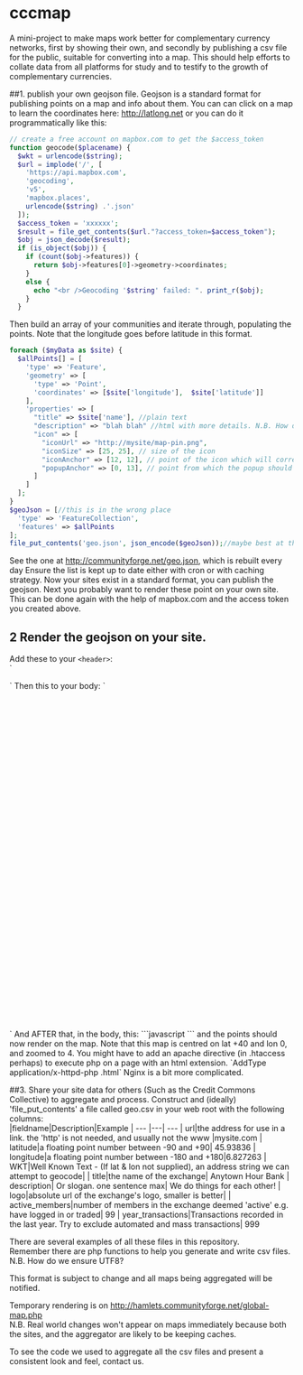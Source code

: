 # cccmap
A mini-project to make maps work better for complementary currency networks, first by showing their own, and secondly by publishing a csv file for the public, suitable for converting into a map.
This should help efforts to collate data from all platforms for study and to testify to the growth of complementary currencies.

##1. publish your own geojson file.
Geojson is a standard format for publishing points on a map and info about them.
You can can click on a map to learn the coordinates here: http://latlong.net
or you can do it programmatically like this:
```php
// create a free account on mapbox.com to get the $access_token
function geocode($placename) {
  $wkt = urlencode($string);
  $url = implode('/', [
    'https://api.mapbox.com',
    'geocoding',
    'v5',
    'mapbox.places',
    urlencode($string) .'.json'
  ]);
  $access_token = 'xxxxxx';
  $result = file_get_contents($url."?access_token=$access_token");
  $obj = json_decode($result);
  if (is_object($obj)) {
    if (count($obj->features)) {
      return $obj->features[0]->geometry->coordinates;
    }
    else {
      echo "<br />Geocoding '$string' failed: ". print_r($obj);
    }
  }
```
Then build an array of your communities and iterate through, populating the points. Note that the longitude goes before latitude in this format.
```php
foreach ($myData as $site) {
  $allPoints[] = [
    'type' => 'Feature',
    'geometry' => [
      'type' => 'Point',
      'coordinates' => [$site['longitude'],  $site['latitude']]
    ],
    'properties' => [
      "title" => $site['name'], //plain text
      "description" => "blah blah" //html with more details. N.B. How do we ensure UTF8?
      "icon" => [
        "iconUrl" => "http://mysite/map-pin.png",
        "iconSize" => [25, 25], // size of the icon
        "iconAnchor" => [12, 12], // point of the icon which will correspond to marker's location
        "popupAnchor" => [0, 13], // point from which the popup should open relative to the iconAnchor
      ]
    ]
  ];
}
$geoJson = [//this is in the wrong place
  'type' => 'FeatureCollection',
  'features' => $allPoints
];
file_put_contents('geo.json', json_encode($geoJson));//maybe best at the web root?
```
See the one at http://communityforge.net/geo.json, which is rebuilt every day
Ensure the list is kept up to date either with cron or with caching strategy.
Now your sites exist in a standard format, you can publish the geojson. Next you probably want to render these point on your own site. This can be done again with the help of mapbox.com and the access token you created above.

## 2 Render the geojson on your site.
Add these to your `<header>`:  
`<script src="https://api.mapbox.com/mapbox.js/v3.1.0/mapbox.js"></script>
<link href="https://api.mapbox.com/mapbox.js/v3.1.0/mapbox.css" rel="stylesheet" />
<meta name='viewport' content='initial-scale=1,maximum-scale=1,user-scalable=no' />`
Then this to your body:
`<div id="map" style="width: 90%; height: 600px;"></div>`
And AFTER that, in the body, this:
```javascript
<script>
  L.mapbox.accessToken = 'ACCESS_TOKEN';
  var map = L.mapbox.map('map', 'mapbox.streets').setView([40, 0], 4);
  var myLayer = L.mapbox.featureLayer().addTo(map);
  var geoJson = <?php include './geo.json'; ?>
  myLayer.on('layeradd', function(e) {
    var marker = e.layer,
      feature = marker.feature;
    marker.setIcon(L.icon(feature.properties.icon));
  });
  myLayer.setGeoJSON(geoJson);
</script>
```
and the points should now render on the map. Note that this map is centred on lat +40 and lon 0, and zoomed to 4. You might have to add an apache directive (in .htaccess perhaps) to execute php on a page with an html extension.
`AddType application/x-httpd-php .html`
Nginx is a bit more complicated.

##3. Share your site data for others (Such as the Credit Commons Collective) to aggregate and process.
Construct and (ideally) 'file_put_contents' a file called geo.csv in your web root with the following columns:  
|fieldname|Description|Example
| --- |---| ---
| url|the address for use in a link. the 'http' is not needed, and usually not the www |mysite.com
| latitude|a floating point number between -90 and +90| 45.93836
| longitude|a floating point number between -180 and +180|6.827263
| WKT|Well Known Text - (If lat & lon not supplied), an address string we can attempt to geocode| 
| title|the name of the exchange| Anytown Hour Bank 
| description| Or slogan. one sentence max| We do things for each other!
| logo|absolute url of the exchange's logo, smaller is better|
| active_members|number of members in the exchange deemed 'active' e.g. have logged in or traded| 99
| year_transactions|Transactions recorded in the last year. Try to exclude automated and mass transactions| 999 

There are several examples of all these files in this repository.  
Remember there are php functions to help you generate and write csv files.  
N.B. How do we ensure UTF8?  

This format is subject to change and all maps being aggregated will be notified.

Temporary rendering is on http://hamlets.communityforge.net/global-map.php  
N.B. Real world changes won't appear on maps immediately because both the sites, and the aggregator are likely to be keeping caches.

To see the code we used to aggregate all the csv files and present a consistent look and feel, contact us.
